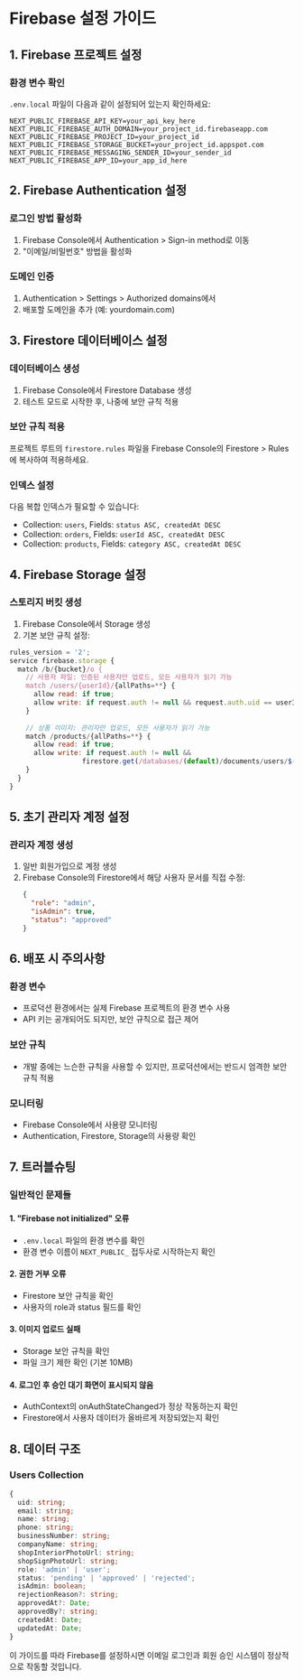# Firebase 설정 가이드

## 1. Firebase 프로젝트 설정

### 환경 변수 확인
`.env.local` 파일이 다음과 같이 설정되어 있는지 확인하세요:

```env
NEXT_PUBLIC_FIREBASE_API_KEY=your_api_key_here
NEXT_PUBLIC_FIREBASE_AUTH_DOMAIN=your_project_id.firebaseapp.com
NEXT_PUBLIC_FIREBASE_PROJECT_ID=your_project_id
NEXT_PUBLIC_FIREBASE_STORAGE_BUCKET=your_project_id.appspot.com
NEXT_PUBLIC_FIREBASE_MESSAGING_SENDER_ID=your_sender_id
NEXT_PUBLIC_FIREBASE_APP_ID=your_app_id_here
```

## 2. Firebase Authentication 설정

### 로그인 방법 활성화
1. Firebase Console에서 Authentication > Sign-in method로 이동
2. "이메일/비밀번호" 방법을 활성화

### 도메인 인증
1. Authentication > Settings > Authorized domains에서
2. 배포할 도메인을 추가 (예: yourdomain.com)

## 3. Firestore 데이터베이스 설정

### 데이터베이스 생성
1. Firebase Console에서 Firestore Database 생성
2. 테스트 모드로 시작한 후, 나중에 보안 규칙 적용

### 보안 규칙 적용
프로젝트 루트의 `firestore.rules` 파일을 Firebase Console의 
Firestore > Rules에 복사하여 적용하세요.

### 인덱스 설정
다음 복합 인덱스가 필요할 수 있습니다:
- Collection: `users`, Fields: `status ASC, createdAt DESC`
- Collection: `orders`, Fields: `userId ASC, createdAt DESC`
- Collection: `products`, Fields: `category ASC, createdAt DESC`

## 4. Firebase Storage 설정

### 스토리지 버킷 생성
1. Firebase Console에서 Storage 생성
2. 기본 보안 규칙 설정:

```javascript
rules_version = '2';
service firebase.storage {
  match /b/{bucket}/o {
    // 사용자 파일: 인증된 사용자만 업로드, 모든 사용자가 읽기 가능
    match /users/{userId}/{allPaths=**} {
      allow read: if true;
      allow write: if request.auth != null && request.auth.uid == userId;
    }
    
    // 상품 이미지: 관리자만 업로드, 모든 사용자가 읽기 가능
    match /products/{allPaths=**} {
      allow read: if true;
      allow write: if request.auth != null && 
                  firestore.get(/databases/(default)/documents/users/$(request.auth.uid)).data.role == 'admin';
    }
  }
}
```

## 5. 초기 관리자 계정 설정

### 관리자 계정 생성
1. 일반 회원가입으로 계정 생성
2. Firebase Console의 Firestore에서 해당 사용자 문서를 직접 수정:
   ```json
   {
     "role": "admin",
     "isAdmin": true,
     "status": "approved"
   }
   ```

## 6. 배포 시 주의사항

### 환경 변수
- 프로덕션 환경에서는 실제 Firebase 프로젝트의 환경 변수 사용
- API 키는 공개되어도 되지만, 보안 규칙으로 접근 제어

### 보안 규칙
- 개발 중에는 느슨한 규칙을 사용할 수 있지만, 
  프로덕션에서는 반드시 엄격한 보안 규칙 적용

### 모니터링
- Firebase Console에서 사용량 모니터링
- Authentication, Firestore, Storage의 사용량 확인

## 7. 트러블슈팅

### 일반적인 문제들

#### 1. "Firebase not initialized" 오류
- `.env.local` 파일의 환경 변수를 확인
- 환경 변수 이름이 `NEXT_PUBLIC_` 접두사로 시작하는지 확인

#### 2. 권한 거부 오류
- Firestore 보안 규칙을 확인
- 사용자의 role과 status 필드를 확인

#### 3. 이미지 업로드 실패
- Storage 보안 규칙을 확인
- 파일 크기 제한 확인 (기본 10MB)

#### 4. 로그인 후 승인 대기 화면이 표시되지 않음
- AuthContext의 onAuthStateChanged가 정상 작동하는지 확인
- Firestore에서 사용자 데이터가 올바르게 저장되었는지 확인

## 8. 데이터 구조

### Users Collection
```typescript
{
  uid: string;
  email: string;
  name: string;
  phone: string;
  businessNumber: string;
  companyName: string;
  shopInteriorPhotoUrl: string;
  shopSignPhotoUrl: string;
  role: 'admin' | 'user';
  status: 'pending' | 'approved' | 'rejected';
  isAdmin: boolean;
  rejectionReason?: string;
  approvedAt?: Date;
  approvedBy?: string;
  createdAt: Date;
  updatedAt: Date;
}
```

이 가이드를 따라 Firebase를 설정하시면 이메일 로그인과 회원 승인 시스템이 정상적으로 작동할 것입니다.
